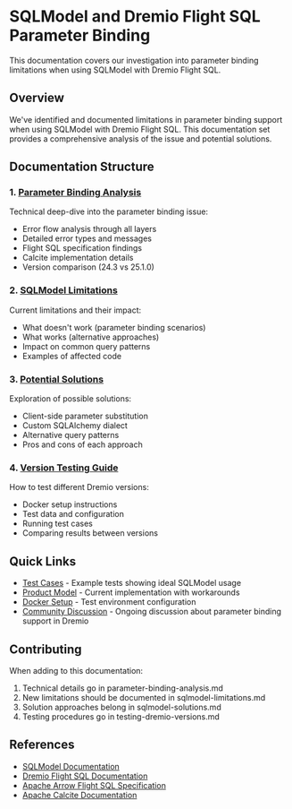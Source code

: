 # SQLModel and Dremio Flight SQL Parameter Binding

This documentation covers our investigation into parameter binding limitations when using SQLModel with Dremio Flight SQL.

## Overview

We've identified and documented limitations in parameter binding support when using SQLModel with Dremio Flight SQL. This documentation set provides a comprehensive analysis of the issue and potential solutions.

## Documentation Structure

### 1. [Parameter Binding Analysis](parameter-binding-analysis.md)
Technical deep-dive into the parameter binding issue:
- Error flow analysis through all layers
- Detailed error types and messages
- Flight SQL specification findings
- Calcite implementation details
- Version comparison (24.3 vs 25.1.0)

### 2. [SQLModel Limitations](sqlmodel-limitations.md)
Current limitations and their impact:
- What doesn't work (parameter binding scenarios)
- What works (alternative approaches)
- Impact on common query patterns
- Examples of affected code

### 3. [Potential Solutions](sqlmodel-solutions.md)
Exploration of possible solutions:
- Client-side parameter substitution
- Custom SQLAlchemy dialect
- Alternative query patterns
- Pros and cons of each approach

### 4. [Version Testing Guide](testing-dremio-versions.md)
How to test different Dremio versions:
- Docker setup instructions
- Test data and configuration
- Running test cases
- Comparing results between versions

## Quick Links

- [Test Cases](../../tests/integration/test_products_ideal.py) - Example tests showing ideal SQLModel usage
- [Product Model](../../src/vineapp/products/models.py) - Current implementation with workarounds
- [Docker Setup](../../docker-compose.yml) - Test environment configuration
- [Community Discussion](https://community.dremio.com/t/is-parameterized-sql-not-supported-by-dremio/4650/17) - Ongoing discussion about parameter binding support in Dremio

## Contributing

When adding to this documentation:
1. Technical details go in parameter-binding-analysis.md
2. New limitations should be documented in sqlmodel-limitations.md
3. Solution approaches belong in sqlmodel-solutions.md
4. Testing procedures go in testing-dremio-versions.md

## References

- [SQLModel Documentation](https://sqlmodel.tiangolo.com/)
- [Dremio Flight SQL Documentation](https://docs.dremio.com/software/drivers/flight-sql/)
- [Apache Arrow Flight SQL Specification](https://arrow.apache.org/docs/format/FlightSql.html)
- [Apache Calcite Documentation](https://calcite.apache.org/docs/)

